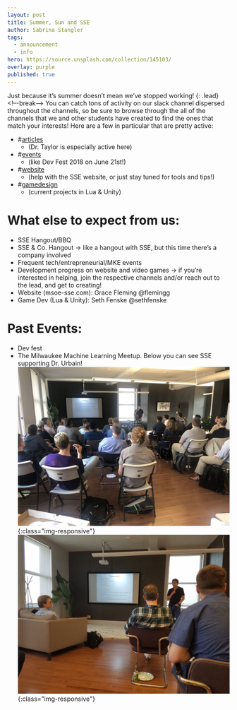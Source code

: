 ```yaml
---
layout: post
title: Summer, Sun and SSE
author: Sabrina Stangler
tags:
  - announcement
  - info
hero: https://source.unsplash.com/collection/145103/
overlay: purple
published: true
---
```

Just because it’s summer doesn’t mean we’ve stopped working!
{: .lead}
<!–-break-–>
You can catch tons of activity on our slack channel dispersed throughout the channels, so be sure to browse through the all of the channels that we and other students have created to find the ones that match your interests! Here are a few in particular that are pretty active:

* #[articles](https://msoe-sse.slack.com/messages/CA7R6BTB8/) 
  * (Dr. Taylor is especially active here)
* #[events](https://msoe-sse.slack.com/messages/CBCCXCSCF/) 
  * (like Dev Fest 2018 on June 21st!)
* #[website](https://msoe-sse.slack.com/messages/C783RJ5LL/) 
  * (help with the SSE website, or just stay tuned for tools and tips!)
* #[gamedesign](https://msoe-sse.slack.com/messages/C75HLMNAZ/) 
  * (current projects in Lua & Unity)


# What else to expect from us:


* SSE Hangout/BBQ
* SSE & Co. Hangout → like a hangout with SSE, but this time there’s a company involved
* Frequent tech/entrepreneurial/MKE events
* Development progress on website and video games → if you’re interested in helping, join the respective channels and/or reach out to the lead, and get to creating!
* Website (msoe-sse.com): Grace Fleming @flemingg
* Game Dev (Lua & Unity): Seth Fenske @sethfenske


# Past Events: 
* Dev fest
* The Milwaukee Machine Learning Meetup. Below you can see SSE supporting Dr. Urbain!
![SSE supporting Dr. Ubrain!](/assets/img/msoe-sse-img2.jpg){:class="img-responsive"}
![SSE supporting Dr. Ubrain!](/assets/img/msoe-sse-img1.jpg){:class="img-responsive"}


